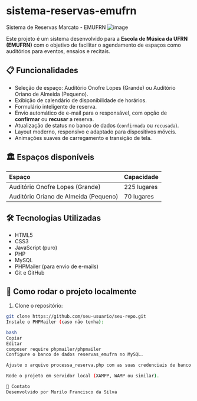 # sistema-reservas-emufrn
Sistema de Reservas Marcato - EMUFRN
![image](https://github.com/user-attachments/assets/777ea63d-e20d-4356-8ce8-7593dc686caa)

Este projeto é um sistema desenvolvido para a **Escola de Música da UFRN (EMUFRN)** com o objetivo de facilitar o agendamento de espaços como auditórios para eventos, ensaios e recitais.

## 📋 Funcionalidades

- Seleção de espaço: Auditório Onofre Lopes (Grande) ou Auditório Oriano de Almeida (Pequeno).
- Exibição de calendário de disponibilidade de horários.
- Formulário inteligente de reserva.
- Envio automático de e-mail para o responsável, com opção de **confirmar** ou **recusar** a reserva.
- Atualização de status no banco de dados (`confirmada` ou `recusada`).
- Layout moderno, responsivo e adaptado para dispositivos móveis.
- Animações suaves de carregamento e transição de tela.

## 🏛️ Espaços disponíveis

| Espaço | Capacidade |
|:---|:---|
| Auditório Onofre Lopes (Grande) | 225 lugares |
| Auditório Oriano de Almeida (Pequeno) | 70 lugares |

## 🛠️ Tecnologias Utilizadas

- HTML5
- CSS3
- JavaScript (puro)
- PHP
- MySQL
- PHPMailer (para envio de e-mails)
- Git e GitHub

## 🚀 Como rodar o projeto localmente

1. Clone o repositório:

```bash
git clone https://github.com/seu-usuario/seu-repo.git
Instale o PHPMailer (caso não tenha):

bash
Copiar
Editar
composer require phpmailer/phpmailer
Configure o banco de dados reservas_emufrn no MySQL.

Ajuste o arquivo processa_reserva.php com as suas credenciais de banco de dados e e-mail.

Rode o projeto em servidor local (XAMPP, WAMP ou similar).

📩 Contato
Desenvolvido por Murilo Francisco da Silva
